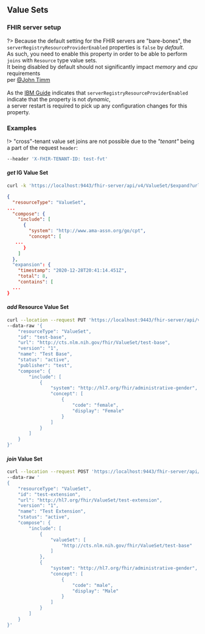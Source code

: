 ## Value Sets

### FHIR server setup

?> Because the default setting for the FHIR servers are "bare-bones", 
the `serverRegistryResourceProviderEnabled` properties is `false` by _default_. <br/>
As such, you need to enable this property in order to be able to perform `joins`
with `Resource` type value sets. <br/>
It being disabled by default should not significantly impact _memory_ and _cpu_ requirements <br/>
per [@John Timm](https://ibm-watsonhealth.slack.com/archives/C14JTTR6C/p1610324841183900) <br/> <br/>
As the [IBM Guide](https://ibm.github.io/FHIR/guides/FHIRServerUsersGuide#51-configuration-properties-reference) indicates
that `serverRegistryResourceProviderEnabled` indicate that the property is not _dynamic_, <br/>
a server restart is required to pick up any configuration changes for this property.


### Examples

!> "cross"-tenant value set joins are not possible due to the _"tenant"_ being a part of the request `header`:
```bash
--header 'X-FHIR-TENANT-ID: test-fvt'
```

#### _get_ IG Value Set

```bash
curl -k 'https://localhost:9443/fhir-server/api/v4/ValueSet/$expand?url=http://cts.nlm.nih.gov/fhir/ValueSet/1.2.91.13925.17760.26050446'
```

```json
{
  "resourceType": "ValueSet",
...
  "compose": {
    "include": [
      {
        "system": "http://www.ama-assn.org/go/cpt",
        "concept": [
   ...
      }
    ]
  },
  "expansion": {
    "timestamp": "2020-12-28T20:41:14.451Z",
    "total": 8,
    "contains": [
  ...
}
```

#### _add_ Resource Value Set

```bash
curl --location --request PUT 'https://localhost:9443/fhir-server/api/v4/ValueSet/test-value-set' \
--data-raw '{
    "resourceType": "ValueSet",
    "id": "test-base",
    "url": "http://cts.nlm.nih.gov/fhir/ValueSet/test-base",
    "version": "1",
    "name": "Test Base",
    "status": "active",
    "publisher": "test",
    "compose": {
        "include": [
            {
                "system": "http://hl7.org/fhir/administrative-gender",
                "concept": [
                    {
                        "code": "female",
                        "display": "Female"
                    }
                ]
            }
        ]
    }
}'
```

#### _join_ Value Set 

```bash
curl --location --request POST 'https://localhost:9443/fhir-server/api/v4/ValueSet/$expand' \
--data-raw '
{
    "resourceType": "ValueSet",
    "id": "test-extension",
    "url": "http://hl7.org/fhir/ValueSet/test-extension",
    "version": "1",
    "name": "Test Extension",
    "status": "active",
    "compose": {
        "include": [
            {
                "valueSet": [
                    "http://cts.nlm.nih.gov/fhir/ValueSet/test-base"
                ]
            },
            {
                "system": "http://hl7.org/fhir/administrative-gender",
                "concept": [
                    {
                        "code": "male",
                        "display": "Male"
                    }
                ]
            }
        ]
    }
}'
```
